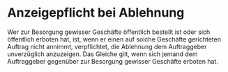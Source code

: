 # Anzeigepflicht bei Ablehnung

Wer zur Besorgung gewisser Geschäfte öffentlich bestellt ist oder sich öffentlich erboten hat, ist, wenn er einen auf solche Geschäfte gerichteten Auftrag nicht annimmt, verpflichtet, die Ablehnung dem Auftraggeber unverzüglich anzuzeigen. Das Gleiche gilt, wenn sich jemand dem Auftraggeber gegenüber zur Besorgung gewisser Geschäfte erboten hat.